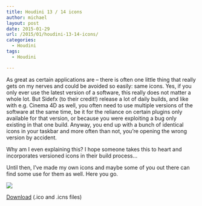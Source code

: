 ```yaml
---
title: Houdini 13 / 14 icons
author: michael
layout: post
date: 2015-01-29
url: /2015/01/houdini-13-14-icons/
categories:
  - Houdini
tags:
  - Houdini

---
```

As great as certain applications are &#8211; there is often one little thing that really gets on my nerves and could be avoided so easily: same icons. Yes, if you only ever use the latest version of a software, this really does not matter a whole lot. But Sidefx (to their credit!) release a lot of daily builds, and like with e.g. Cinema 4D as well, you often need to use multiple versions of the software at the same time, be it for the reliance on certain plugins only available for that version, or because you were exploiting a bug only existing in that one build. Anyway, you end up with a bunch of identical icons in your taskbar and more often than not, you&#8217;re opening the wrong version by accident.

Why am I even explaining this? I hope someone takes this to heart and incorporates versioned icons in their build process&#8230;

Until then, I&#8217;ve made my own icons and maybe some of you out there can find some use for them as well. Here you go.

![](/uploads/2015/01/HIconPreview.jpg)

[Download](/files/houdini/HoudiniIcons.zip) (.ico and .icns files)
